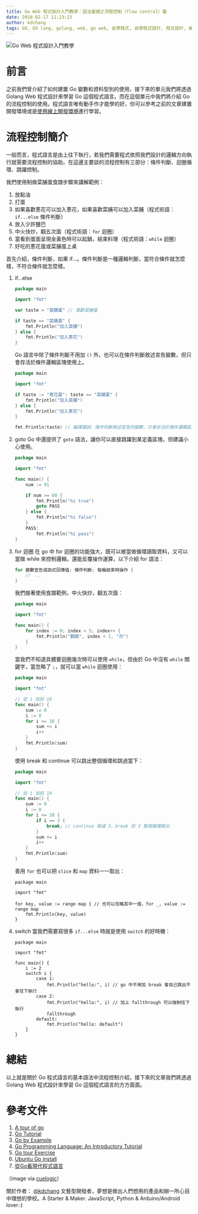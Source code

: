 ```yaml
---
title: Go Web 程式設計入門教學：語法基礎之流程控制（flow control）篇
date: 2018-02-17 11:23:23
author: kdchang
tags: GO, GO lang, golang, web, go web, 自學程式, 自學程式設計, 程式設計, 線上自學, coding, coder, programming, computer, computer science, code, 電腦科學, 學寫程式, 學程式
---
```


![Go Web 程式設計入門教學](/img/kdchang/golang101/logo.png)

# 前言
之前我們曾介紹了如何建置 Go 變數和資料型別的使用，接下來的單元我們將透過 Golang Web 程式設計來學習 Go 這個程式語言。而在這個單元中我們將介紹 Go 的流程控制的使用。程式語言唯有動手作才能學的好，你可以參考之前的文章建置開發環境或是[使用線上開發環境](https://play.golang.org/)進行學習。

# 流程控制簡介
一般而言，程式語言是由上往下執行，若我們需要程式依照我們設計的邏輯方向執行就需要流程控制的協助。在這邊主要談的流程控制有三部分：條件判斷、迴圈循環、跳躍控制。

我們使用制做菜脯蛋食譜步驟來講解範例：

1. 放點油
2. 打蛋
3. 如果喜歡蔥花可以加入蔥花，如果喜歡菜脯可以加入菜脯（程式術語：`if...else` 條件判斷）
4. 放入少許鹽巴
5. 中火快炒，翻五次面（程式術語：`for` 迴圈）
6. 當看到蛋面呈現金黃色時可以起鍋，結束料理（程式術語：`while` 迴圈）
7. 好吃的蔥花蛋或菜脯蛋上桌

首先介紹，條件判斷，如果 if...。條件判斷是一種邏輯判斷，當符合條件就怎麼樣，不符合條件就怎麼樣。

1. if...else

    ```go
    package main

    import "fmt"

    var taste = "菜脯蛋" // 喜歡菜脯蛋

    if taste == "菜脯蛋" {
        fmt.Println("加入菜脯")
    } else {
        fmt.Println("加入蔥花")
    }
    ```

    Go 語言中除了條件判斷不用加 `()` 外，也可以在條件判斷敘述宣告變數，但只會存活於條件邏輯區塊使用上。

    ```go
    package main

    import "fmt"

    if taste := "蔥花蛋"; taste == "菜脯蛋" {
        fmt.Println("加入菜脯")
    } else {
        fmt.Println("加入蔥花")
    }

    fmt.Println(taste) // 編譯錯誤，條件判斷敘述宣告的變數，只會存活於條件邏輯區塊使用上
    ```

2. goto
    Go 中還提供了 `goto` 語法，讓你可以直接跳躍到某定義區塊，但建議小心使用。

    ```go
    package main

    import "fmt"

    func main() {
        num := 91

        if num >= 60 {
            fmt.Println("hi true")
            goto PASS
        } else {
            fmt.Println("hi false")
        }
        PASS:
            fmt.Println("hi pass")
    }
    ```

3. for 迴圈
    在 go 中 for 迴圈的功能強大，既可以被當做循環讀取資料，又可以當做 while 來控制邏輯，還能反覆操作運算，以下介紹 for 語法：

    ```go
    for 變數宣告或函式回傳值; 條件判斷; 每輪結束時操作 {
        // ...
    }
    ```

    我們接著使用食譜範例，中火快炒，翻五次面：

    ```go
    package main

    import "fmt"

    func main() {
        for index := 0; index < 5; index++ {
            fmt.Println("翻面", index + 1, "次")        
        }
    }
    ```

    當我們不知道具體要迴圈幾次時可以使用 `while`，但由於 Go 中沒有 `while` 關鍵字，當忽略了 `;`，就可以當 `while` 迴圈使用：

    ```go
    package main

    import "fmt"

    // 從 1 加到 10
    func main() {
        sum := 0
        i := 0
        for i <= 10 {
            sum += i
            i++
        }
        fmt.Println(sum)
    }
    ```

    使用 break 和 continue 可以跳出整個循環和跳過當下：

    ```go
    package main

    import "fmt"

    // 從 1 加到 10
    func main() {
        sum := 0
        i := 0
        for i <= 10 {
            if i == 3 {
                break; // continue 跳過 3，break 到 3 整個循環跳出
            }
            sum += i
            i++
        }
        fmt.Println(sum)
    }
    ```

    善用 `for` 也可以把 `slice` 和 `map` 資料一一取出：

    ```
    package main

    import "fmt"

    for key, value := range map { // 也可以忽略其中一值，for _, value := range map
        fmt.Println(key, value)
    }
    ```

4. switch
    當我們需要寫很多 `if...else` 時就是使用 `switch` 的好時機：

    ```
    package main

    import "fmt"

    func main() {
        i := 2
        switch i {
            case 1:
                fmt.Println("hello:", i) // go 中不用加 break 會自己跳出不會往下執行
            case 2:
                fmt.Println("hello:", i) // 加上 fallthrough 可以強制往下執行
                fallthrough
            default:
                fmt.Println("hello: default")        
        }	
    }
    ```

# 總結
以上就是關於 Go 程式語言的基本語法中流程控制介紹，接下來的文章我們將透過 Golang Web 程式設計來學習 Go 這個程式語言的方方面面。

# 參考文件
1. [A tour of go](https://tour.golang.org/welcome/1)
2. [Go Tutorial](https://www.tutorialspoint.com/go/)
3. [Go by Example](https://gobyexample.com/)
4. [Go Programming Language: An Introductory Tutorial](https://www.toptal.com/go/go-programming-a-step-by-step-introductory-tutorial)
5. [Go tour Exercise](https://github.com/davidhoo/go-tour)
6. [Ubuntu Go install](https://github.com/golang/go/wiki/Ubuntu)
7. [從Go看現代程式語言](http://www.ithome.com.tw/voice/99698)

（image via [cuelogic](http://www.cuelogic.com/blog/wp-content/uploads/2017/06/go_lang1.png)）

關於作者：
[@kdchang](http://blog.kdchang.cc) 文藝型開發者，夢想是做出人們想用的產品和辦一所心目中理想的學校。A Starter & Maker. JavaScript, Python & Arduino/Android lover.:) 
